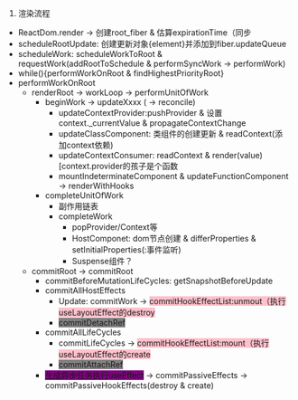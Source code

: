 1. 渲染流程
- ReactDom.render -> 创建root_fiber & 估算expirationTime（同步
- scheduleRootUpdate: 创建更新对象{element}并添加到fiber.updateQueue 
- scheduleWork: scheduleWorkToRoot & requestWork(addRootToSchedule & performSyncWork -> performWork)
- while(){performWorkOnRoot & findHighestPriorityRoot}
- performWorkOnRoot
    - renderRoot -> workLoop -> performUnitOfWork
        - beginWork -> updateXxxx ( -> reconcile)
            - updateContextProvider:pushProvider & 设置context._currentValue & propagateContextChange
            - updateClassComponent: 类组件的创建更新 & readContext(添加context依赖)
            - updateContextConsumer: readContext & render(value) [context.provider的孩子是个函数
            - mountIndeterminateComponent & updateFunctionComponent -> renderWithHooks
        - completeUnitOfWork 
            - 副作用链表
            - completeWork
                - popProvider/Context等 
                - HostComponet: dom节点创建 & differProperties & setInitialProperties(:事件监听)
                - Suspense组件？
    - commitRoot -> commitRoot
        - commitBeforeMutationLifeCycles: getSnapshotBeforeUpdate
        - commitAllHostEffects
            - Update: commitWork -> <span style='background:pink'>commitHookEffectList:unmout（执行useLayoutEffect的destroy</span>
            - <span style='background:gray'>commitDetachRef</span>
        - commitAllLifeCycles
            - commitLifeCycles -> <span style='background:pink'>commitHookEffectList:mount（执行useLayoutEffect的create</span>
            - <span style='background:gray'>commitAttachRef</span>      
        - <span style='background:purple'>生成异步任务执行useEffect</span>  -> commitPassiveEffects -> commitPassiveHookEffects(destroy & create)

